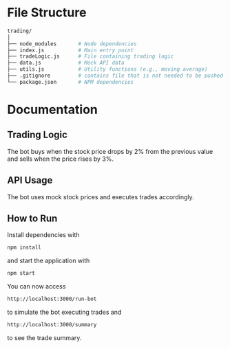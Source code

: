 # File Structure
```bash
trading/
│
├── node_modules       # Node dependencies
├── index.js           # Main entry point
├── tradeLogic.js      # File containing trading logic
├── data.js            # Mock API data
├── utils.js           # Utility functions (e.g., moving average)
├── .gitignore         # contains file that is not needed to be pushed to GitHub    
└── package.json       # NPM dependencies
```

# Documentation

## Trading Logic
   The bot buys when the stock price drops by 2% from the previous value and sells when the price rises by 3%.

## API Usage 
   The bot uses mock stock prices and executes trades accordingly.

## How to Run 
   Install dependencies with 

   ```bash 
   npm install
   ``` 

   and start the application with 

   ```bash
   npm start
   ```
You can now access 

```bash
http://localhost:3000/run-bot
```

to simulate the bot executing trades and 

```bash
http://localhost:3000/summary
``` 

to see the trade summary.
